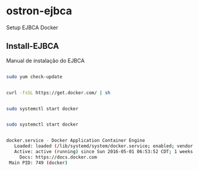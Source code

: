 # ostron-ejbca
Setup EJBCA Docker

## Install-EJBCA

Manual de instalação do EJBCA

```sh

sudo yum check-update

```
```sh

curl -fsSL https://get.docker.com/ | sh

```
```sh

sudo systemctl start docker

```
```sh

sudo systemctl start docker

```
```sh

docker.service - Docker Application Container Engine
   Loaded: loaded (/lib/systemd/system/docker.service; enabled; vendor preset: enabled)
   Active: active (running) since Sun 2016-05-01 06:53:52 CDT; 1 weeks 3 days ago
     Docs: https://docs.docker.com
 Main PID: 749 (docker)
 
```




 
 
 
